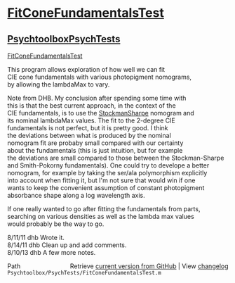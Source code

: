 # [FitConeFundamentalsTest](FitConeFundamentalsTest)
## [Psychtoolbox](Psychtoolbox)[PsychTests](PsychTests)

[FitConeFundamentalsTest](FitConeFundamentalsTest)  
  
This program allows exploration of how well we can fit  
CIE cone fundamentals with various photopigment nomograms,  
by allowing the lambdaMax to vary.  
  
Note from DHB.  My conclusion after spending some time with  
this is that the best current approach, in the context of the  
CIE fundamentals, is to use the [StockmanSharpe](StockmanSharpe) nomogram and  
its nominal lambdaMax values.  The fit to the 2-degree CIE  
fundamentals is not perfect, but it is pretty good. I think   
the deviations between what is produced by the nominal  
nomogram fit are probaby small compared with our certainty  
about the fundamentals (this is just intuition, but for example  
the deviations are small compared to those between the Stockman-Sharpe  
and Smith-Pokorny fundamentals).  One could try to develope a better  
nomogram, for example by taking the ser/ala polymorphism explicitly  
into account when fitting it, but I'm not sure that would win if one  
wants to keep the convenient assumption of constant photopigment   
absorbance shape along a log wavelength axis.  
  
If one really wanted to go after fitting the fundamentals from parts,  
searching on various densities as well as the lambda max values  
would probably be the way to go.  
  
8/11/11  dhb  Wrote it.  
8/14/11  dhb  Clean up and add comments.  
8/10/13  dhb  A few more notes.  




<div class="code_header" style="text-align:right;">
  <span style="float:left;">Path&nbsp;&nbsp;</span> <span class="counter">Retrieve <a href=
  "https://raw.github.com/Psychtoolbox-3/Psychtoolbox-3/beta/Psychtoolbox/PsychTests/FitConeFundamentalsTest.m">current version from GitHub</a> | View <a href=
  "https://github.com/Psychtoolbox-3/Psychtoolbox-3/commits/beta/Psychtoolbox/PsychTests/FitConeFundamentalsTest.m">changelog</a></span>
</div>
<div class="code">
  <code>Psychtoolbox/PsychTests/FitConeFundamentalsTest.m</code>
</div>

